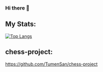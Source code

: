 ### Hi there 👋

## My Stats:

[![Top Langs](https://github-readme-stats.vercel.app/api/top-langs/?username=TumenSan&layout=compact&theme=vision-friendly-dark)](https://github.com/TumenSan/github-readme-stats)

## chess-project:
https://github.com/TumenSan/chess-project
